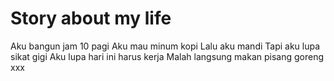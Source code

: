 # Story about my life

Aku bangun jam 10 pagi
Aku mau minum kopi
Lalu aku mandi
Tapi aku lupa sikat gigi
Aku lupa hari ini harus kerja
Malah langsung makan pisang goreng
xxx